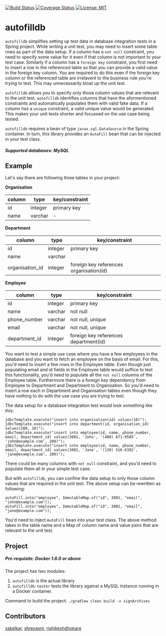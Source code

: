 [![Build Status](https://travis-ci.com/sskelkar/autofilldb.svg?branch=master)](https://travis-ci.com/sskelkar/autofilldb)
[![Coverage Status](https://coveralls.io/repos/github/sskelkar/autofilldb/badge.svg?branch=master)](https://coveralls.io/github/sskelkar/autofilldb?branch=master)
[![License: MIT](https://img.shields.io/badge/License-MIT-yellow.svg)](https://github.com/sskelkar/autofilldb/blob/master/license)

# autofilldb
`autofilldb` simplifies setting up test data in database integration tests in a Spring project. While writing a unit test, you may need to insert some table rows as part of the data setup. If a column has a `not null` constraint, you need to specify some value for it even if that column is not important to your test case. Similarly if a column has a `foreign key` constraint, you first need to insert a row in the referenced table so that you can provide a valid value in the foreign key column. You are required to do this even if the foreign key column or the referenced table are irrelavent to the business rule you're trying to test. This may unnecessarily bloat up the unit test.

`autofilldb` allows you to specify only those column values that are relevant to the unit test. `autofilldb` identifies columns that have the aformentioned constraints and automatically populates them with valid fake data. If a column has a `unique` constraint, a valid unique value would be generated. This makes your unit tests shorter and focussed on the use case being tested. 

`autofilldb` requires a bean of type `javax.sql.DataSource` in the Spring container. In turn, this library provides an `AutoFill` bean that can be injected in your test class.

##### Supported databases: MySQL

## Example
Let's say there are following three tables in your project:

**Organisation**

|column|type|key/constraint|
|-----|----|----|
|id|integer|primary key|
|name|varchar|-|

**Department**

|column|type|key/constraint|
|---|---|---|
|id|integer|primary key|
|name|varchar||
|organisation_id|integer|foreign key references organisation(id)|

**Employee**

|column|type|key/constraint|
|---|---|---|
|id|integer|primary key|
|name|varchar|not null|
|phone_number|varchar|not null, unique|
|email|varchar|not null, unique|
|department_id|integer|foreign key references department(id)|

You want to test a simple use case where you have a few employees in the database and you want to fetch an employee on the basis of email. For this, you'd need to insert a few rows in the Employee table. Even though just populating email and id fields in the Employee table would suffice to test this functionality, you'd need to populate all the `not null` columns of the Employee table. Furthermore there is a foreign key dependency from Employee to Department and Department to Organisation. So you'd need to insert a row each in Department and Organisation tables even though they have nothing to do with the use case you are trying to test.

The data setup for a database integration test would look something like this:
```
jdbcTemplate.execute("insert into organisation(id) values(10)");
jdbcTemplate.execute("insert into department(id, organisation_id) values(200, 10)");
jdbcTemplate.execute("insert into employee(id, name, phone_number, email, department_id) values(3001, 'John', '(480) 671-9585', 'john@example.com', 200)");
jdbcTemplate.execute("insert into employee(id, name, phone_number, email, department_id) values(3002, 'Jane', '(130) 516-6392', 'jane@example.com', 200)");
```
There could be many columns with `not null` constraint, and you'd need to populate them all in your simple test case. 

But with `autofilldb`, you can confine the data setup to only those column values that are required in the unit test. The above setup can be rewritten as following:
```
autoFill.into("employee", ImmutableMap.of("id", 3001, "email", "john@example.com"));
autoFill.into("employee", ImmutableMap.of("id", 3002, "email", "jane@example.com"));
```
You'd need to inject `AutoFill` bean into your test class. The above method takes in the table name and a Map of column name and value pairs that are relevant to the unit test.

## Project
##### Pre-requisite: Docker 1.6.0 or above
The project has two modules: 

1. `autofilldb` is the actual library
2. `autofilldb-tester` tests the library against a MySQL instance running in a Docker container.

Command to build the project: `./gradlew clean build -x signArchives`
## Contributors
[sskelkar](https://github.com/sskelkar), [shreyasm](https://github.com/shreyasm), [rishikeshdhokare](https://github.com/rishikeshdhokare)
